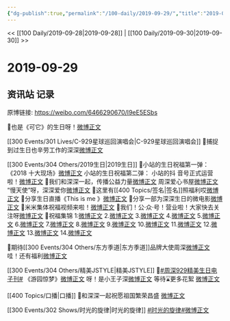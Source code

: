 ```yaml
---
{"dg-publish":true,"permalink":"/100-daily/2019-09-29/","title":"2019-09-29"}
---
```



<< [[100 Daily/2019-09-28\|2019-09-28]] | [[100 Daily/2019-09-30\|2019-09-30]] >>

# 2019-09-29

## 资讯站 记录

原博链接: https://weibo.com/6466290670/I9eE5ESbs

🍭也是《可它》的生日呀！[微博正文](https://m.weibo.cn/6466290670/4421764056863990)

[[300 Events/301 Lives/C-929星球巡回演唱会\|C-929星球巡回演唱会]]
🍭捕捉到过生日也辛劳工作的深深[微博正文](https://m.weibo.cn/6466290670/4421893941757684)

[[300 Events/304 Others/2019生日\|2019生日]]
🍭小站的生日祝福第一弹：
《2018 十大现场》[微博正文](https://m.weibo.cn/6466290670/4421790825002058)
小站的生日祝福第二弹：
小站的抖 音号正式运营啦！[微博正文](https://m.weibo.cn/6466290670/4421948396040608)
🍭我们和深深一起，传播公益力量[微博正文](https://m.weibo.cn/6466290670/4421894021285338)
周深爱心书屋[微博正文](https://m.weibo.cn/6466290670/4421999939602513)
“慢天使”呀，深深爱你[微博正文](https://m.weibo.cn/6466290670/4422000971459910)
🍭这里有[[400 Topics/签名\|签名]]照福利哎[微博正文](https://m.weibo.cn/6466290670/4421935083638710)
🍭分享生日直播《This is me 》[微博正文](https://m.weibo.cn/6466290670/4422001495809578)
🍭分享一部为深深生日的微电影[微博正文](https://m.weibo.cn/6466290670/4421805685263355)
🍭米米集体祝福视频来啦！[微博正文](https://m.weibo.cn/6466290670/4422019192329696)
🍭我们！公·众·号！营业啦！大家快去关注呀[微博正文](https://m.weibo.cn/6466290670/4422003799250714)
🍭祝福集锦
1:[微博正文](https://m.weibo.cn/6466290670/4421788118893104)
2.[微博正文](https://m.weibo.cn/6466290670/4421788547188777)
3.[微博正文](https://m.weibo.cn/6466290670/4421795937036329)
4.[微博正文](https://m.weibo.cn/6466290670/4421796272939766)
5.[微博正文](https://m.weibo.cn/6466290670/4421799062178941)
6.[微博正文](https://m.weibo.cn/6466290670/4421802312684038)
7.[微博正文](https://m.weibo.cn/6466290670/4421814325546911)
8.[微博正文](https://m.weibo.cn/6466290670/4421814530465379)
9.[微博正文](https://m.weibo.cn/6466290670/4421815466323847)
10.[微博正文](https://m.weibo.cn/6466290670/4421827067599704)
11.[微博正文](https://m.weibo.cn/6466290670/4421842351827424)
12.[微博正文](https://m.weibo.cn/6466290670/4421915748125028)
13.[微博正文](https://m.weibo.cn/6466290670/4421917395812480)
14.[微博正文](https://m.weibo.cn/6466290670/4421918410852820)

🍭期待[[300 Events/304 Others/东方季道\|东方季道]]品牌大使周深[微博正文](https://m.weibo.cn/6466290670/4421871153798751)
哇！还有福利[微博正文](https://m.weibo.cn/6466290670/4421944696660892)

[[300 Events/304 Others/精美JSTYLE\|精美JSTYLE]]
🍭[#周深929精美生日电子刊#](https://s.weibo.com/weibo?q=%23%E5%91%A8%E6%B7%B1929%E7%B2%BE%E7%BE%8E%E7%94%9F%E6%97%A5%E7%94%B5%E5%AD%90%E5%88%8A%23) 《游园惊梦》[微博正文](https://m.weibo.cn/6466290670/4421892985313403)
呀！是小王子深[微博正文](https://m.weibo.cn/6466290670/4421905652082099)
等待⌛️更多花絮 [微博正文](https://m.weibo.cn/6466290670/4421928569365844)

[[400 Topics/口播\|口播]]
🍭和深深一起祝愿祖国繁荣昌盛 [微博正文](https://m.weibo.cn/6466290670/4421895434509026)

[[300 Events/302 Shows/时光的旋律\|时光的旋律]]
[#时光的旋律#](https://s.weibo.com/weibo?q=%23%E6%97%B6%E5%85%89%E7%9A%84%E6%97%8B%E5%BE%8B%23)[微博正文](https://m.weibo.cn/6466290670/4421917845066325)
